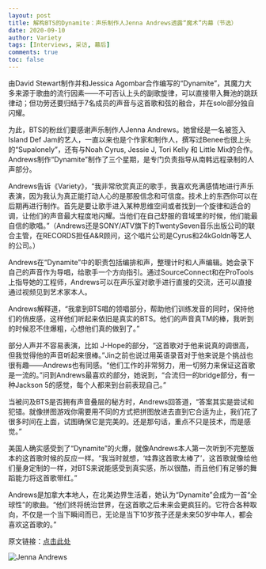 ```yaml
---
layout: post
title: 解构BTS的Dynamite：声乐制作人Jenna Andrews透露“魔术”内幕（节选）
date: 2020-09-10
author: Variety
tags: [Interviews, 采访, 幕后]
comments: true
toc: false
---
```


由David Stewart制作并和Jessica Agombar合作编写的“Dynamite”，其魔力大多来源于歌曲的流行因素——不可否认上头的副歌旋律，可以直接带入舞池的跳跃律动；但功劳还要归结于7名成员的声音与这首歌和弦的融合，并在solo部分独自闪耀。

为此，BTS的粉丝们要感谢声乐制作人Jenna Andrews。她曾经是一名被签入Island Def Jam的艺人，一直以来也是个作家和制作人，撰写过Benee也很上头的“Supalonely”，还有与Noah Cyrus, Jessie J, Tori Kelly 和 Little Mix的合作。Andrews制作“Dynamite”制作了三个星期，是专门负责指导从南韩远程录制的人声部分。

Andrews告诉《Variety》，“我非常欣赏真正的歌手，我喜欢充满感情地进行声乐表演，因为我认为真正能打动人心的是那股信念和可信度。技术上的东西你可以在后期再进行制作。首先是要让歌手进入某种思维空间或者找到一个旋律和适合的调，让他们的声音最大程度地闪耀。当他们在自己舒服的音域里的时候，他们能最自信的歌唱。”（Andrews还是SONY/ATV旗下的TwentySeven音乐出版公司的联合主管，在RECORDS担任A&R顾问，这个唱片公司是Cyrus和24kGoldn等艺人的公司。）

Andrews在“Dynamite”中的职责包括编排和声，整理计时和人声编辑。她会录下自己的声音作为导唱，给歌手一个方向指引。通过SourceConnect和在ProTools上指导她的工程师，Andrews可以在声乐室对歌手进行直接的交流，还可以直接通过视频见到艺术家本人。

Andrews解释道，“我拿到BTS唱的领唱部分，帮助他们训练发音的同时，保持他们的俏皮感，这样他们听起来依旧是真实的BTS。他们的声音真TM的棒，我听到的时候忍不住爆粗，心想他们真的做到了。”

部分人声并不容易表演，比如 J-Hope的部分，“这首歌对于他来说真的调很高，但我觉得他的声音听起来很棒。”Jin之前也说过用英语录音对于他来说是个挑战也很有趣——Andrews也有同感。“他们工作的非常努力，用一切努力来保证这首歌是一流的。”问到Andrews最喜欢的部分，她说到，“合流归一的bridge部分，有一种Jackson 5的感觉，每个人都来到台前表现自己。”

当被问及BTS是否拥有声音叠层的秘方时，Andrews回答道，“答案其实是尝试和犯错。就像拼图游戏你需要用不同的方式把拼图放进去直到它合适为止，我们花了很多时间在上面，试图确保它是完美的。还是那句话，重点不只是技术，而是感觉。”

美国人确实感受到了“Dynamite”的火爆，就像Andrews本人第一次听到不完整版本的这首歌时候的反应一样。“我当时就想，‘哇靠这首歌太棒了’，这首歌就像给他们量身定制的一样，对BTS来说能感受到真实感，所以很酷，而且他们有足够的舞蹈能力将这首歌带红。”

Andrews是加拿大本地人，在北美边界生活着，她认为“Dynamite”会成为一首“全球性”的歌曲。“他们终将统治世界，在这首歌之后未来会更疯狂的。它符合各种取向，不仅是一个当下瞬间而已，无论是当下10岁孩子还是未来50岁中年人，都会喜欢这首歌的。”

原文链接：[点击此处](https://variety.com/2020/music/news/bts-dynamite-vocal-producer-jenna-andrews-interview-1234766050/)

![Jenna Andrews](https://tva1.sinaimg.cn/large/007S8ZIlgy1gin3pd3lwgj30ix0anafw.jpg)